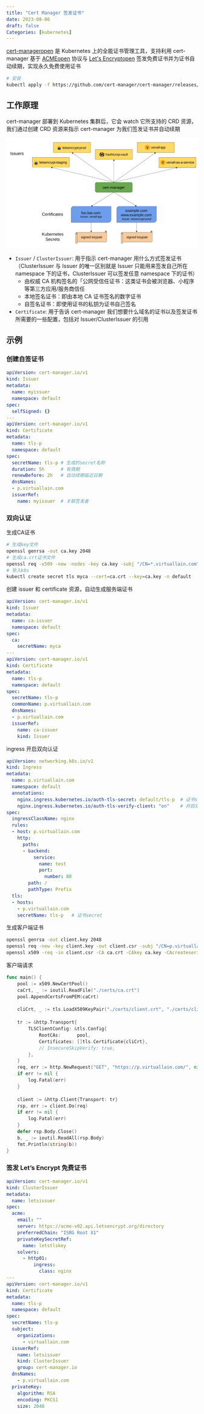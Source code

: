```yaml
---
title: "Cert Manager 签发证书"
date: 2023-08-06
draft: false
Categories: [kubernetes]
---
```


[cert-manageropen](https://cert-manager.io/docs/) 是 Kubernetes 上的全能证书管理工具，支持利用 cert-manager 基于 [ACMEopen](https://tools.ietf.org/html/rfc8555) 协议与 [Let's Encryptopen](https://letsencrypt.org/) 签发免费证书并为证书自动续期，实现永久免费使用证书

```bash
# 安装
kubectl apply -f https://github.com/cert-manager/cert-manager/releases/download/v1.12.0/cert-manager.yaml
```



## 工作原理

cert-manager 部署到 Kubernetes 集群后，它会 watch 它所支持的 CRD 资源，我们通过创建 CRD 资源来指示 cert-manager 为我们签发证书并自动续期

![README-2021-10-14-20-29-31](https://raw.githubusercontent.com/xuliangTang/picbeds/main/picgo/202308062236663.svg)

- `Issuer` / `ClusterIssuer`: 用于指示 cert-manager 用什么方式签发证书（ClusterIssuer 与 Issuer 的唯一区别就是 Issuer 只能用来签发自己所在 namespace 下的证书，ClusterIssuer 可以签发任意 namespace 下的证书）
  - 由权威 CA 机构签名的「公网受信任证书：这类证书会被浏览器、小程序等第三方应用/服务商信任
  - 本地签名证书：即由本地 CA 证书签名的数字证书
  - 自签名证书：即使用证书的私钥为证书自己签名
- `Certificate`: 用于告诉 cert-manager 我们想要什么域名的证书以及签发证书所需要的一些配置，包括对 Issuer/ClusterIssuer 的引用



## 示例

### 创建自签证书

```yaml
apiVersion: cert-manager.io/v1
kind: Issuer
metadata:
  name: myissuer
  namespace: default
spec:
  selfSigned: {}
---
apiVersion: cert-manager.io/v1
kind: Certificate
metadata:
  name: tls-p
  namespace: default
spec:
  secretName: tls-p # 生成的secret名称
  duration: 5h		# 有效期
  renewBefore: 2h	# 自动续期临近日期
  dnsNames:
  - p.virtuallain.com
  issuerRef:
    name: myissuer	# 关联签发者
```

### 双向认证

生成CA证书

```bash
# 生成key文件
openssl genrsa -out ca.key 2048
# 生成ca.crt证书文件
openssl req -x509 -new -nodes -key ca.key -subj "/CN=*.virtuallain.com" -days 3650 -reqexts v3_req -extensions v3_ca -out ca.crt
# 导入k8s
kubectl create secret tls myca --cert=ca.crt --key=ca.key -n default
```

创建 issuer 和 certificate 资源，自动生成服务端证书

```yaml
apiVersion: cert-manager.io/v1
kind: Issuer
metadata:
  name: ca-issuer
  namespace: default
spec:
  ca:
    secretName: myca
---
apiVersion: cert-manager.io/v1
kind: Certificate
metadata:
  name: tls-p
  namespace: default
spec:
  secretName: tls-p
  commonName: p.virtuallain.com
  dnsNames:
  - p.virtuallain.com
  issuerRef:
    name: ca-issuer
    kind: Issuer
```

ingress 开启双向认证

```yaml
apiVersion: networking.k8s.io/v1
kind: Ingress
metadata:
  name: p.virtuallain.com
  namespace: default
  annotations:
    nginx.ingress.kubernetes.io/auth-tls-secret: default/tls-p	# 证书secret
    nginx.ingress.kubernetes.io/auth-tls-verify-client: "on"	# 开启双向认证
spec:
  ingressClassName: nginx
  rules:
  - host: p.virtuallain.com
    http:
      paths:
      - backend:
          service:
            name: test
            port:
              number: 80
        path: /
        pathType: Prefix
  tls:
  - hosts:
    - p.virtuallain.com
    secretName: tls-p	# 证书secret
```

生成客户端证书

```bash
openssl genrsa -out client.key 2048
openssl req -new -key client.key -out client.csr -subj "/CN=p.virtuallain.com"
openssl x509 -req -in client.csr -CA ca.crt -CAkey ca.key -CAcreateserial -out client.crt -days 365
```

客户端请求

```go
func main() {
	pool := x509.NewCertPool()
	caCrt, _ := ioutil.ReadFile("./certs/ca.crt")
	pool.AppendCertsFromPEM(caCrt)
	
	cliCrt, _ := tls.LoadX509KeyPair("./certs/client.crt", "./certs/client.key")

	tr := &http.Transport{
		TLSClientConfig: &tls.Config{
			RootCAs:      pool,
			Certificates: []tls.Certificate{cliCrt},
			// InsecureSkipVerify: true,
		},
	}
	req, err := http.NewRequest("GET", "https://p.virtuallain.com/", nil)
	if err != nil {
		log.Fatal(err)
	}

	client := &http.Client{Transport: tr}
	rsp, err := client.Do(req)
	if err != nil {
		log.Fatal(err)
	}
	defer rsp.Body.Close()
	b, _ := ioutil.ReadAll(rsp.Body)
	fmt.Println(string(b))
}
```

### 签发 Let’s Encrypt 免费证书

```yaml
apiVersion: cert-manager.io/v1
kind: ClusterIssuer
metadata:
  name: letsissuer
spec:
  acme:
    email: ""
    server: https://acme-v02.api.letsencrypt.org/directory
    preferredChain: "ISRG Root X1"
    privateKeySecretRef:
      name: letstlskey
    solvers:
      - http01:
          ingress:
            class: nginx
---
apiVersion: cert-manager.io/v1
kind: Certificate
metadata:
  name: tls-p
  namespace: default
spec:
  secretName: tls-p
  subject:
    organizations:
      - virtuallain.com
  issuerRef:
    name: letsissuer
    kind: ClusterIssuer
    group: cert-manager.io
  dnsNames:
    - p.virtuallain.com
  privateKey:
    algorithm: RSA
    encoding: PKCS1
    size: 2048
```
